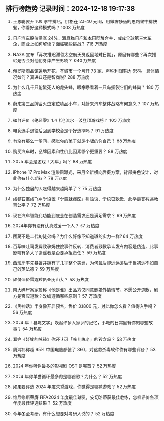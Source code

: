 
## 排行榜趋势 记录时间：2024-12-18 19:17:38
  
  1. 王思聪要开 100 家牛排店，价格在 20-40 元间，用做奢侈品的思路做牛排快餐，你看好这种模式吗？ 1003 万热度
    
  2. 日产汽车股价暴涨 24%，消息称日产和本田酝酿合并，或成全球第三大车企，商业上如何解读？面临哪些挑战？ 716 万热度
    
  3. NASA 宣布「再次推迟滞留太空航天员返回地球日期」，原因有哪些？再次推迟是否会对他们身体产生影响？ 640 万热度
    
  4. 俄罗斯商品馆遍地开花，有城市一个月开 73 家，声称利润率达 65%，具体情况如何？真进口还是智商税? 288 万热度
    
  5. 为什么几千只能蜇死人的虎头蜂，眼睁睁看着一只鸟撕裂它们的蜂巢？ 180 万热度
    
  6. 蔚来第三品牌萤火虫定位精品小车，对蔚来汽车整体战略有何意义？ 107 万热度
    
  7. 如何评价《绝区零》1.4卡池流水一波登顶游戏榜？ 103 万热度
    
  8. 电竞选手退役后回到学校会是个好选择吗？ 91 万热度
    
  9. 有没有那么一瞬间，感觉你的孩子就是小版的你自己？ 88 万热度
    
  10. 购买汽车时，品牌因素和性价比因素哪个更重要？ 88 万热度
    
  11. 2025 年会是游戏「大年」吗？ 88 万热度
    
  12. iPhone 17 Pro Max 渲染图曝光，采用全新横向后摄方案，背部拼色设计，对此你有什么期待？ 78 万热度
    
  13. 为什么独居的人吃得越来越简单了？ 75 万热度
    
  14. 成都石室成飞中学设置「学霸就餐区」引热议，学校已致歉，此举是否有违教育公平？ 72 万热度
    
  15. 现在汽车智能化功能到底是在创造需求还是满足需求？ 69 万热度
    
  16. 2024年你有没有认真过爱一个人？ 67 万热度
    
  17. 团藏不是二代的徒弟吗？为什么好像不知道斑的实力一样? 64 万热度
    
  18. 百草味吐司发霉致孕妈住院事件反转，消费者致歉承认发布内容是伪造，此事影响有多大？造谣者是否要承担责任？ 59 万热度
    
  19. 西班牙率先暴富并拥有了几乎整个美洲，为何最后却远远落后于当初远不如自己的英法德？ 59 万热度
    
  20. 如何评价雷霆球员亚历山大？ 58 万热度
    
  21. 南大碎尸案家属称《他是谁》出品方仅同意删婚外情情节，不愿公开道歉，剧方是否应道歉？改编遵循哪些原则？ 57 万热度
    
  22. 《黑神话》半身像开启预售，售价 33800 元，对此你怎么看？值得入手吗？ 56 万热度
    
  23. 2024 年「县城文学」唤起许多人家乡的记忆，小城的日常里有你的哪些故事？ 54 万热度
    
  24. 看完《姥姥的外孙》你还认可「养儿防老」的观念吗？ 53 万热度
    
  25. 周鸿祎称超 95% 中国电脑都装了 360，对这款杀毒软件你有哪些评价？ 53 万热度
    
  26. 2024 年你听得最多的影视剧 OST 是哪首？ 52 万热度
    
  27. 2024 年你单曲循环最多的是哪首歌？为什么？ 52 万热度
    
  28. 如果要评选 2024 年度失望游戏，你觉得是哪款游戏？ 52 万热度
    
  29. 维尼修斯荣膺 FIFA2024 年度最佳球员，安切洛蒂获最佳教练，怎样评价各项年度最佳评选结果？ 52 万热度
    
  30. 今年冬至考研，有什么想要对考研人说的？ 52 万热度
    
